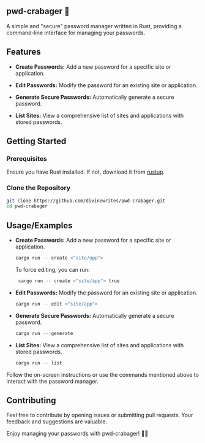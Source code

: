 ## pwd-crabager 🦀
A simple and "secure" password manager written in Rust, providing a command-line interface for managing your passwords.

## Features

- **Create Passwords:** Add a new password for a specific site or application.

- **Edit Passwords:** Modify the password for an existing site or application.

- **Generate Secure Passwords:** Automatically generate a secure password.

- **List Sites:** View a comprehensive list of sites and applications with stored passwords.


## Getting Started

### Prerequisites

Ensure you have Rust installed. If not, download it from [rustup](https://rustup.rs/).

### Clone the Repository

```bash
git clone https://github.com/divinewrites/pwd-crabager.git
cd pwd-crabager
```


## Usage/Examples

- **Create Passwords:** Add a new password for a specific site or application.
    ```bash
    cargo run -- create <"site/app">
    ```
    To force editing, you can run: 
    ```bash
     cargo run -- create <"site/app"> true
    ```

- **Edit Passwords:** Modify the password for an existing site or application.
    ```bash
    cargo run -- edit <"site/app">
    ```

- **Generate Secure Passwords:** Automatically generate a secure password.
    ```bash
    cargo run -- generate
    ```

- **List Sites:** View a comprehensive list of sites and applications with stored passwords.
    ```bash
    cargo run -- list
    ```

Follow the on-screen instructions or use the commands mentioned above to interact with the password manager.



## Contributing

Feel free to contribute by opening issues or submitting pull requests. Your feedback and suggestions are valuable.

Enjoy managing your passwords with pwd-crabager! 🦀🔐

